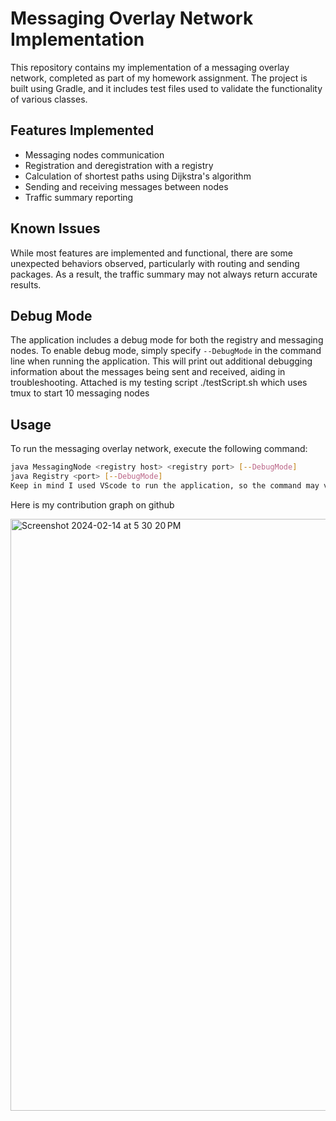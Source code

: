 # Messaging Overlay Network Implementation

This repository contains my implementation of a messaging overlay network, completed as part of my homework assignment. The project is built using Gradle, and it includes test files used to validate the functionality of various classes.

## Features Implemented
- Messaging nodes communication
- Registration and deregistration with a registry
- Calculation of shortest paths using Dijkstra's algorithm
- Sending and receiving messages between nodes
- Traffic summary reporting

## Known Issues
While most features are implemented and functional, there are some unexpected behaviors observed, particularly with routing and sending packages. As a result, the traffic summary may not always return accurate results.

## Debug Mode
The application includes a debug mode for both the registry and messaging nodes. To enable debug mode, simply specify `--DebugMode` in the command line when running the application. This will print out additional debugging information about the messages being sent and received, aiding in troubleshooting.
Attached is my testing script ./testScript.sh which uses tmux to start 10 messaging nodes
## Usage
To run the messaging overlay network, execute the following command:
```bash
java MessagingNode <registry host> <registry port> [--DebugMode]
java Registry <port> [--DebugMode]
Keep in mind I used VScode to run the application, so the command may vary depending on the IDE used.
```

Here is my contribution graph on github

<img width="947" alt="Screenshot 2024-02-14 at 5 30 20 PM" src="https://github.com/mauriciog88u1/HW1_ATTEMPT_2/assets/83040257/af8e51a9-b6ac-48ff-84c5-59d281cbefb5">



